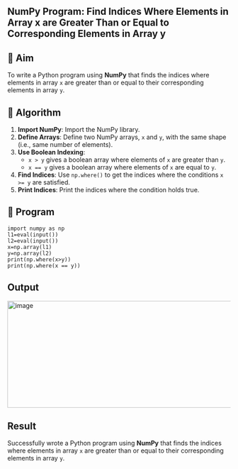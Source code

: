 ## NumPy Program: Find Indices Where Elements in Array x are Greater Than or Equal to Corresponding Elements in Array y

## 🎯 Aim
To write a Python program using **NumPy** that finds the indices where elements in array `x` are greater than or equal to their corresponding elements in array `y`.

## 🧠 Algorithm
1. **Import NumPy**: Import the NumPy library.
2. **Define Arrays**: Define two NumPy arrays, `x` and `y`, with the same shape (i.e., same number of elements).
3. **Use Boolean Indexing**: 
   - `x > y` gives a boolean array where elements of `x` are greater than `y`.
   - `x == y` gives a boolean array where elements of `x` are equal to `y`.
4. **Find Indices**: Use `np.where()` to get the indices where the conditions `x >= y` are satisfied.
5. **Print Indices**: Print the indices where the condition holds true.

## 🧾 Program
```PY
import numpy as np
l1=eval(input())
l2=eval(input())
x=np.array(l1)
y=np.array(l2)
print(np.where(x>y))
print(np.where(x == y))
```
## Output
<img width="1133" height="241" alt="image" src="https://github.com/user-attachments/assets/4fba11fc-3b8f-47d1-8a40-f47a93a3f088" />

## Result
Successfully wrote a Python program using **NumPy** that finds the indices where elements in array `x` are greater than or equal to their corresponding elements in array `y`.
